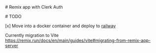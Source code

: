 # Remix app with Clerk Auth

# TODO

[x] Move into a docker container and deploy to [railway](https://railway.app/)

Currently migration to Vite
https://remix.run/docs/en/main/guides/vite#migrating-from-remix-app-server
